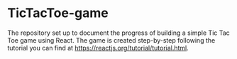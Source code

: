 # TicTacToe-game

The repository set up to document the progress of building a simple Tic Tac Toe game using React.
The game is created step-by-step following the tutorial you can find at https://reactjs.org/tutorial/tutorial.html.
